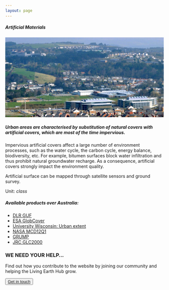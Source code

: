 ```yaml
---
layout: page
---
```


<!-- Content-section-start -->
<div class="container">
    <div class="row">
        <div class="col-12 mt-60">
            <h5 class="common-title">Artificial Materials</h5>
        </div>
        <div class="col-xs-12 col-sm-12 col-ms-9 col-lg-9 col-xl-9 col-xxl-9">
            <div class="common-image pb-5">
                <img src="/assets/img/wales/big/artificial-materials.jpg" class="img-fluid" alt="Artificial Materials">
            </div>
            <div>
                <h5 class="font-weight-bold">Urban areas are characterised by substitution of natural covers with artificial covers, which are most of the time impervious.</h5>
                <div class="pt-4">
                    <p>Impervious artificial covers affect a large number of environment processes, such as the water cycle, the carbon cycle, energy balance, biodiversity, etc. For example, bitumen surfaces block water infiltration and thus prohibit natural groundwater recharge. As a consequence, artificial covers strongly impact the environment quality.</p>
                    <p>Artificial surface can be mapped through satellite sensors and ground survey.</p>
                    <p>Unit: <i>class</i></p>
                </div>
                <div class="py-5">
                    <h5 class="font-weight-bold mb-4">Available products over Australia:</h5>
                    <ul class="list-title">
                        <li class="list-item"><a href="https://www.dlr.de/eoc/en/desktopdefault.aspx/tabid-9628/16557_read-40454/">DLR&nbsp;GUF</a></li>
                        <li class="list-item"><a href="http://due.esrin.esa.int/page_globcover.php">ESA&nbsp;GlobCover</a></li>
                        <li class="list-item"><a href="https://nelson.wisc.edu/sage/data-and-models/schneider.php">University Wisconsin: Urban extent</a></li>
                        <li class="list-item"><a href="https://e4ftl01.cr.usgs.gov/MOTA/MCD12Q1.006/">NASA MCD12Q1</a></li>
                        <li class="list-item"><a href="http://sedac.ciesin.columbia.edu/data/set/grump-v1-urban-ext-polygons-rev01">GRUMP</a></li>
                        <li class="list-item"><a href="http://forobs.jrc.ec.europa.eu/products/glc2000/products.php">JRC&nbsp;GLC2000</a></li>
                    </ul>
                </div>
            </div>
        </div>
    </div>
</div>
<!-- Content-section-end -->

<!-- get-in-section-Start -->
<div class="container mb-100">
    <div class="get-in-section-main">
        <div class="get-in-section-dsc">
            <h3>WE NEED YOUR HELP&hellip;</h3>
            <p>Find out how you contribute to the website by joining our community and helping the Living Earth Hub grow.</p>
        </div>
        <button type="button"><a href="/contact/">Get in touch</a></button>
    </div>
</div>
<!-- get-in-section-End -->